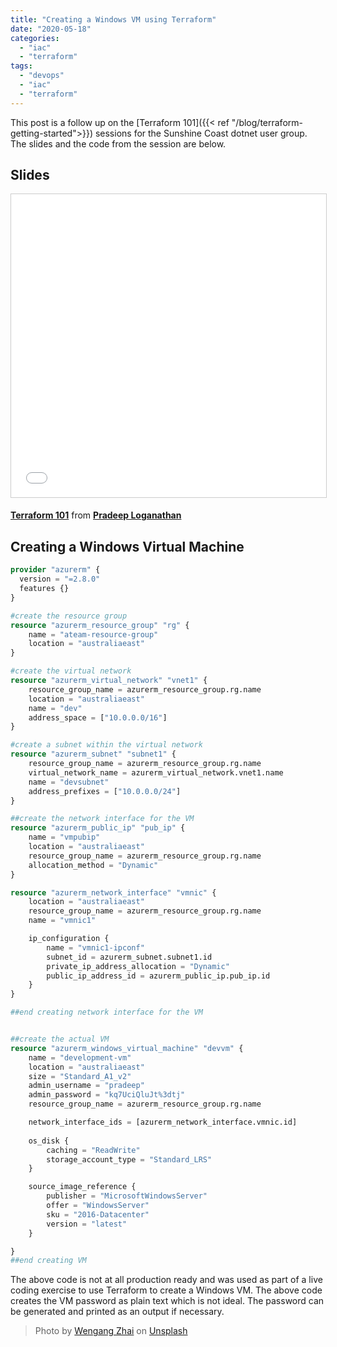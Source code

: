 ```yaml
---
title: "Creating a Windows VM using Terraform"
date: "2020-05-18"
categories: 
  - "iac"
  - "terraform"
tags: 
  - "devops"
  - "iac"
  - "terraform"
---
```


This post is a follow up on the [Terraform 101]({{< ref "/blog/terraform-getting-started">}}) sessions for the Sunshine Coast dotnet user group. The slides and the code from the session are below.

## Slides

<iframe src="//www.slideshare.net/slideshow/embed_code/key/hpSI3Kh84vIIu6" width="595" height="485" frameborder="0" marginwidth="0" marginheight="0" scrolling="no" style="border:1px solid #CCC; border-width:1px; margin-bottom:5px; max-width: 100%;" allowfullscreen></iframe>

**[Terraform 101](//www.slideshare.net/pradeep_loganathan/terraform-101-234192420 "Terraform 101")** from **[Pradeep Loganathan](https://www.slideshare.net/pradeep_loganathan)**

  

## Creating a Windows Virtual Machine

```terraform
provider "azurerm" {
  version = "=2.8.0"
  features {}
}

#create the resource group
resource "azurerm_resource_group" "rg" {
    name = "ateam-resource-group"
    location = "australiaeast"
}

#create the virtual network
resource "azurerm_virtual_network" "vnet1" {
    resource_group_name = azurerm_resource_group.rg.name
    location = "australiaeast"
    name = "dev"
    address_space = ["10.0.0.0/16"]
}

#create a subnet within the virtual network
resource "azurerm_subnet" "subnet1" {
    resource_group_name = azurerm_resource_group.rg.name
    virtual_network_name = azurerm_virtual_network.vnet1.name
    name = "devsubnet"
    address_prefixes = ["10.0.0.0/24"]
}

##create the network interface for the VM
resource "azurerm_public_ip" "pub_ip" {
    name = "vmpubip"
    location = "australiaeast"
    resource_group_name = azurerm_resource_group.rg.name
    allocation_method = "Dynamic"
}

resource "azurerm_network_interface" "vmnic" {
    location = "australiaeast"
    resource_group_name = azurerm_resource_group.rg.name
    name = "vmnic1"

    ip_configuration {
        name = "vmnic1-ipconf"
        subnet_id = azurerm_subnet.subnet1.id
        private_ip_address_allocation = "Dynamic"
        public_ip_address_id = azurerm_public_ip.pub_ip.id
    }
}

##end creating network interface for the VM


##create the actual VM
resource "azurerm_windows_virtual_machine" "devvm" {
    name = "development-vm"
    location = "australiaeast"
    size = "Standard_A1_v2"
    admin_username = "pradeep"
    admin_password = "kq7UciQluJt%3dtj"
    resource_group_name = azurerm_resource_group.rg.name

    network_interface_ids = [azurerm_network_interface.vmnic.id]
    
    os_disk {
        caching = "ReadWrite"
        storage_account_type = "Standard_LRS"
    }

    source_image_reference {
        publisher = "MicrosoftWindowsServer"
        offer = "WindowsServer"
        sku = "2016-Datacenter"
        version = "latest"
    }

}
##end creating VM
```

The above code is not at all production ready and was used as part of a live coding exercise to use Terraform to create a Windows VM. The above code creates the VM password as plain text which is not ideal. The password can be generated and printed as an output if necessary.

> Photo by [Wengang Zhai](https://unsplash.com/@wgzhai?utm_source=unsplash&utm_medium=referral&utm_content=creditCopyText) on [Unsplash](https://unsplash.com/?utm_source=unsplash&utm_medium=referral&utm_content=creditCopyText)
